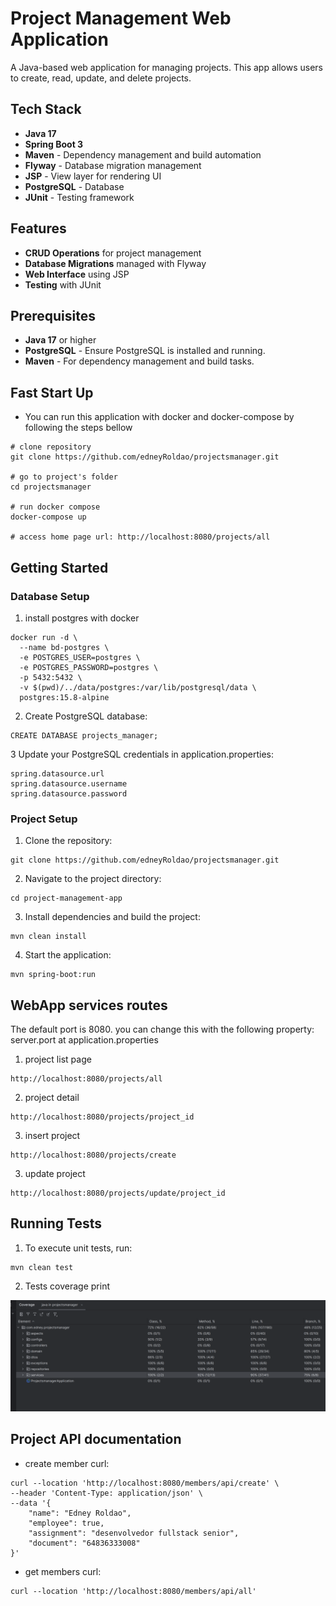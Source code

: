# Project Management Web Application

A Java-based web application for managing projects. This app allows users to create, read, update, and delete projects.


## Tech Stack

- **Java 17**
- **Spring Boot 3**
- **Maven** - Dependency management and build automation
- **Flyway** - Database migration management
- **JSP** - View layer for rendering UI
- **PostgreSQL** - Database
- **JUnit** - Testing framework


## Features

- **CRUD Operations** for project management
- **Database Migrations** managed with Flyway
- **Web Interface** using JSP
- **Testing** with JUnit


## Prerequisites

- **Java 17** or higher
- **PostgreSQL** - Ensure PostgreSQL is installed and running.
- **Maven** - For dependency management and build tasks.

## Fast Start Up
- You can run this application with docker and docker-compose by 
following the steps bellow

```
# clone repository
git clone https://github.com/edneyRoldao/projectsmanager.git

# go to project's folder
cd projectsmanager

# run docker compose
docker-compose up

# access home page url: http://localhost:8080/projects/all
```


## Getting Started

### Database Setup

1. install postgres with docker

``` 
docker run -d \
  --name bd-postgres \
  -e POSTGRES_USER=postgres \
  -e POSTGRES_PASSWORD=postgres \
  -p 5432:5432 \
  -v $(pwd)/../data/postgres:/var/lib/postgresql/data \
  postgres:15.8-alpine
```

2. Create  PostgreSQL database:

```
CREATE DATABASE projects_manager;
```

3 Update your PostgreSQL credentials in application.properties:

```
spring.datasource.url
spring.datasource.username
spring.datasource.password
 ```

### Project Setup

1. Clone the repository:

```
git clone https://github.com/edneyRoldao/projectsmanager.git
```

2. Navigate to the project directory:

```
cd project-management-app
```
    
3. Install dependencies and build the project:

```
mvn clean install
```
        
4. Start the application:

```
mvn spring-boot:run
```

## WebApp services routes 
The default port is 8080. you can change this with the following property: server.port at 
application.properties

1. project list page

```
http://localhost:8080/projects/all
```

2. project detail

```
http://localhost:8080/projects/project_id
```

3. insert project

```
http://localhost:8080/projects/create
```

3. update project

```
http://localhost:8080/projects/update/project_id
```


## Running Tests

1. To execute unit tests, run:

```
mvn clean test
```

2. Tests coverage print
<img src="project-manager-test.png" alt="Tests coverage print">

## Project API documentation

- create member curl:

```
curl --location 'http://localhost:8080/members/api/create' \
--header 'Content-Type: application/json' \
--data '{
    "name": "Edney Roldao",
    "employee": true,
    "assignment": "desenvolvedor fullstack senior",
    "document": "64836333008"
}'
```

- get members curl:

```
curl --location 'http://localhost:8080/members/api/all'
```
